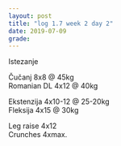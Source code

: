 ```yaml
---
layout: post
title: "log 1.7 week 2 day 2"
date: 2019-07-09
grade:
---
```



Istezanje

Čučanj 8x8 @ 45kg      
Romanian DL 4x12 @ 40kg  

Ekstenzija 4x10-12 @ 25-20kg    
Fleksija 4x15 @ 30kg       
     
Leg raise 4x12  
Crunches 4xmax.        
